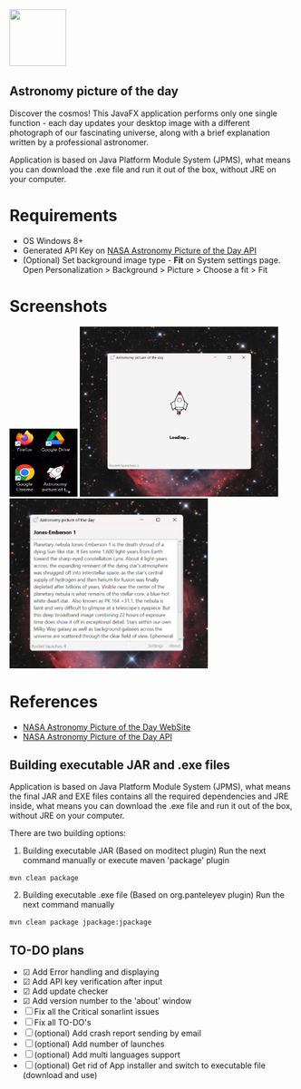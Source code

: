 <img height="100" src="src\main\resources\img\logo.ico" width="100"/>

## Astronomy picture of the day
Discover the cosmos! This JavaFX application performs only one single function - each day updates 
your desktop image with a different photograph of our fascinating universe, 
along with a brief explanation written by a professional astronomer.

Application is based on Java Platform Module System (JPMS), what means you
can download the .exe file and run it out of the box, without JRE on your computer.

[//]: # (![Rocket launches: ]&#40;https://api.countapi.xyz/get/com.panko.astronomy_picture_of_the_day/launches&#41;)

# Requirements
- OS Windows 8+
- Generated API Key on [NASA Astronomy Picture of the Day API](https://data.nasa.gov/Space-Science/Astronomy-Picture-of-the-Day-API/ez2w-t8ua)
- (Optional) Set background image type - **Fit** on System settings page. 
Open Personalization > Background > Picture > Choose a fit > Fit

# Screenshots
<img height="120" width="120" src="src\main\resources\img\shortcut_logo.png"/>
<img height="300" width="350" src="src\main\resources\img\loading_screenshot_1.png"/>
<img height="300" width="350" src="src\main\resources\img\loading_screenshot_2.png"/>

# References
- [NASA Astronomy Picture of the Day WebSite](https://apod.nasa.gov/apod/astropix.html)
- [NASA Astronomy Picture of the Day API](https://data.nasa.gov/Space-Science/Astronomy-Picture-of-the-Day-API/ez2w-t8ua)

## Building executable JAR and .exe files 
Application is based on Java Platform Module System (JPMS), what means
the final JAR and EXE files contains all the required dependencies and JRE inside, what means you
can download the .exe file and run it out of the box, without JRE on your computer.

There are two building options:
1) Building executable JAR (Based on moditect plugin)
Run the next command manually or execute maven 'package' plugin
```
mvn clean package
```

2) Building executable .exe file (Based on org.panteleyev plugin)
Run the next command manually
```
mvn clean package jpackage:jpackage
```

## TO-DO plans
- ☑ Add Error handling and displaying
- ☑ Add API key verification after input
- ☑ Add update checker
- ☑ Add version number to the 'about' window
- ☐ Fix all the Critical sonarlint issues
- ☐ Fix all TO-DO's
- ☐ (optional) Add crash report sending by email
- ☐ (optional) Add number of launches
- ☐ (optional) Add multi languages support
- ☐ (optional) Get rid of App installer and switch to executable file (download and use)
